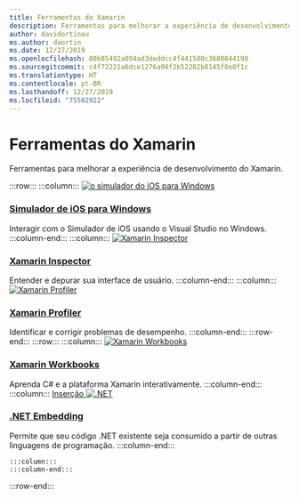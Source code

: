 ```yaml
---
title: Ferramentas do Xamarin
description: Ferramentas para melhorar a experiência de desenvolvimento do Xamarin.
author: davidortinau
ms.author: daortin
ms.date: 12/27/2019
ms.openlocfilehash: 80b85492a094ad3deddcc4f441580c3680844198
ms.sourcegitcommit: c4f72221a6dce1276a90f2b52282b8145f8e0f1c
ms.translationtype: HT
ms.contentlocale: pt-BR
ms.lasthandoff: 12/27/2019
ms.locfileid: "75502922"
---
```

# <a name="xamarin-tools"></a>Ferramentas do Xamarin

Ferramentas para melhorar a experiência de desenvolvimento do Xamarin.

:::row:::
    :::column:::
[![o simulador do iOS para Windows](~/media/index/xamarin-tools-windows-simulator.svg?branch=master)](~/tools/ios-simulator/index.md)

### <a name="ios-simulator-for-windowstoolsios-simulatorindexmd"></a>[Simulador de iOS para Windows](~/tools/ios-simulator/index.md)

Interagir com o Simulador de iOS usando o Visual Studio no Windows.
    :::column-end:::
    :::column:::
[![Xamarin Inspector](~/media/index/xamarin-tools-inspector.svg?branch=master)](~/tools/inspector/index.md)

### <a name="xamarin-inspectortoolsinspectorindexmd"></a>[Xamarin Inspector](~/tools/inspector/index.md)

Entender e depurar sua interface de usuário.
    :::column-end:::
    :::column:::
[![Xamarin Profiler](~/media/index/xamarin-tools-profiler.svg?branch=master)](~/tools/profiler/index.md)

### <a name="xamarin-profilertoolsprofilerindexmd"></a>[Xamarin Profiler](~/tools/profiler/index.md)

Identificar e corrigir problemas de desempenho.
    :::column-end:::
:::row-end:::
:::row:::
    :::column:::
[![Xamarin Workbooks](https://docs.microsoft.com/media/illustrations/dynamics-resource-library.svg)](~/tools/workbooks/index.md)

### <a name="xamarin-workbookstoolsworkbooksindexmd"></a>[Xamarin Workbooks](~/tools/workbooks/index.md)

Aprenda C# e a plataforma Xamarin interativamente.
    :::column-end:::
    :::column:::
[Inserção ![.NET](~/media/index/xamarin-cross-platform-dotnet-embedding.svg)](~/tools/dotnet-embedding/index.md)

### <a name="net-embeddingtoolsdotnet-embeddingindexmd"></a>[.NET Embedding](~/tools/dotnet-embedding/index.md)

Permite que seu código .NET existente seja consumido a partir de outras linguagens de programação.
    :::column-end:::

    :::column:::
    :::column-end:::
    
:::row-end:::
